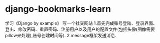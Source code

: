 # django-bookmarks-learn
学习《Django by example》
写一个社交网站
1.首先完成账号登陆、登录界面、登出、修改密码、重置密码、注册用户以及用户的配置文件(包括头像(图像需要pillow来处理),账号创建时间等).
2.message框架发送消息.
